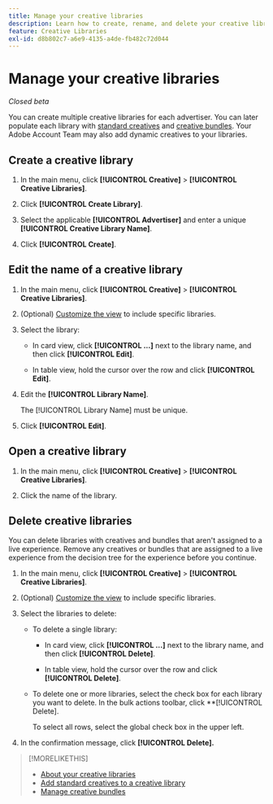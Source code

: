 ```yaml
---
title: Manage your creative libraries
description: Learn how to create, rename, and delete your creative libraries.
feature: Creative Libraries
exl-id: d8b802c7-a6e9-4135-a4de-fb482c72d044
---
```

# Manage your creative libraries

*Closed beta*

You can create multiple creative libraries for each advertiser. You can later populate each library with [standard creatives](creative-add-standard.md) <!-- , dynamic creatives, --> and [creative bundles](bundle-manage.md). Your Adobe Account Team may also add dynamic creatives to your libraries.

## Create a creative library

1. In the main menu, click **[!UICONTROL Creative]** > **[!UICONTROL Creative Libraries]**.

1. Click **[!UICONTROL Create Library]**.

1. Select the applicable **[!UICONTROL Advertiser]** and enter a unique **[!UICONTROL Creative Library Name]**.

1. Click **[!UICONTROL Create]**.

## Edit the name of a creative library

1. In the main menu, click **[!UICONTROL Creative]** > **[!UICONTROL Creative Libraries]**.

1. (Optional) [Customize the view](/help/creative/introduction/customize-data-views.md) to include specific libraries.

1. Select the library:

   * In card view, click **[!UICONTROL ...]** next to the library name, and then click **[!UICONTROL Edit]**.
     
   * In table view, hold the cursor over the row and click **[!UICONTROL Edit]**.

1. Edit the **[!UICONTROL Library Name]**.

   The [!UICONTROL Library Name] must be unique.

1. Click **[!UICONTROL Edit]**.

## Open a creative library

1. In the main menu, click **[!UICONTROL Creative]** > **[!UICONTROL Creative Libraries]**.

1. Click the name of the library.

## Delete creative libraries

You can delete libraries with creatives and bundles that aren't assigned to a live experience.<!-- Add an x-ref?  --> Remove any creatives or bundles that are assigned to a live experience from the decision tree for the experience<!-- add x-ref --> before you continue.

1. In the main menu, click **[!UICONTROL Creative]** > **[!UICONTROL Creative Libraries]**.

1. (Optional) [Customize the view](/help/creative/introduction/customize-data-views.md) to include specific libraries.

1. Select the libraries to delete:

   * To delete a single library:
   
     * In card view, click **[!UICONTROL ...]** next to the library name, and then click **[!UICONTROL Delete]**.
     
     * In table view, hold the cursor over the row and click **[!UICONTROL Delete]**.

   * To delete one or more libraries, select the check box for each library you want to delete. In the bulk actions toolbar, click **[!UICONTROL Delete].
   
     To select all rows, select the global check box in the upper left.

1. In the confirmation message, click **[!UICONTROL Delete].** <!--Verify wording -->

>[!MORELIKETHIS]
>
>* [About your creative libraries](/help/creative/creative-libraries/creative-libraries-about.md)
>* [Add standard creatives to a creative library](creative-add-standard.md)
>* [Manage creative bundles](bundle-manage.md)
